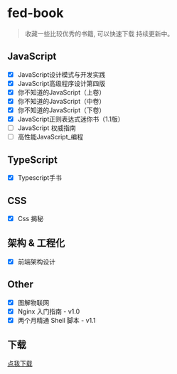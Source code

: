 # fed-book

> 收藏一些比较优秀的书籍, 可以快速下载 持续更新中。  

## JavaScript

- [x] JavaScript设计模式与开发实践
- [x] JavaScript高级程序设计第四版
- [x] 你不知道的JavaScript（上卷）
- [x] 你不知道的JavaScript（中卷）
- [x] 你不知道的JavaScript（下卷）
- [x] JavaScript正则表达式迷你书（1.1版）
- [ ] JavaScript 权威指南
- [ ] 高性能JavaScript_编程

## TypeScript
- [x] Typescript手书

## CSS

- [x] Css 揭秘

## 架构 & 工程化

- [x] 前端架构设计

## Other

- [x] 图解物联网
- [x] Nginx 入门指南 - v1.0
- [x] 两个月精通 Shell 脚本 - v1.1

## 下载

[点我下载](https://bitable.feishu.cn/appcntN7o5XAKzL88NlvpKwaFLg)